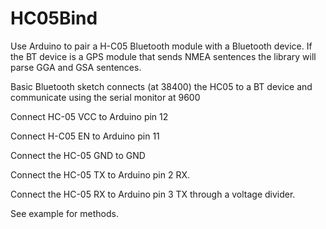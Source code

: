 # HC05Bind
Use Arduino to pair a H-C05 Bluetooth module with a Bluetooth device. If the BT device is a GPS module that sends NMEA sentences the library will parse GGA and GSA sentences.

Basic Bluetooth sketch connects (at 38400) the HC05 to a BT device
and communicate using the serial monitor at 9600

Connect HC-05 VCC to Arduino pin 12

Connect H-C05 EN to Arduino pin 11

Connect the HC-05 GND to GND

Connect the HC-05 TX to Arduino pin 2 RX.

Connect the HC-05 RX to Arduino pin 3 TX through a voltage divider.

See example for methods.
